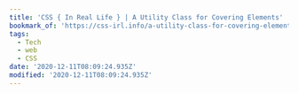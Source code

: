 ```yaml
---
title: 'CSS { In Real Life } | A Utility Class for Covering Elements'
bookmark_of: 'https://css-irl.info/a-utility-class-for-covering-elements/'
tags:
  - Tech
  - web
  - CSS
date: '2020-12-11T08:09:24.935Z'
modified: '2020-12-11T08:09:24.935Z'
---
```

 
      
